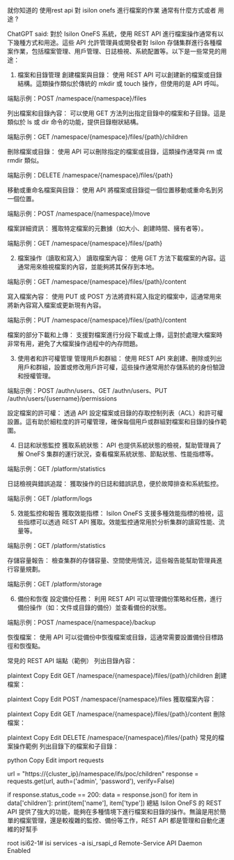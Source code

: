 就你知道的 使用rest api 對 isilon onefs 進行檔案的作業 通常有什麼方式或者 用途 ?


ChatGPT said:
對於 Isilon OneFS 系統，使用 REST API 進行檔案操作通常有以下幾種方式和用途。這些 API 允許管理員或開發者對 Isilon 存儲集群進行各種檔案作業，包括檔案管理、用戶管理、日誌檢視、系統配置等。以下是一些常見的用途：

1. 檔案和目錄管理
創建檔案與目錄： 使用 REST API 可以創建新的檔案或目錄結構。這類操作類似於傳統的 mkdir 或 touch 操作，但使用的是 API 呼叫。

端點示例：POST /namespace/{namespace}/files

列出檔案和目錄內容： 可以使用 GET 方法列出指定目錄中的檔案和子目錄。這是類似於 ls 或 dir 命令的功能，提供目錄樹狀結構。

端點示例：GET /namespace/{namespace}/files/{path}/children

刪除檔案或目錄： 使用 API 可以刪除指定的檔案或目錄，這類操作通常與 rm 或 rmdir 類似。

端點示例：DELETE /namespace/{namespace}/files/{path}

移動或重命名檔案與目錄： 使用 API 將檔案或目錄從一個位置移動或重命名到另一個位置。

端點示例：POST /namespace/{namespace}/move

檔案詳細資訊： 獲取特定檔案的元數據（如大小、創建時間、擁有者等）。

端點示例：GET /namespace/{namespace}/files/{path}

2. 檔案操作（讀取和寫入）
讀取檔案內容： 使用 GET 方法下載檔案的內容。這通常用來檢視檔案的內容，並能夠將其保存到本地。

端點示例：GET /namespace/{namespace}/files/{path}/content

寫入檔案內容： 使用 PUT 或 POST 方法將資料寫入指定的檔案中，這通常用來將新內容寫入檔案或更新現有內容。

端點示例：PUT /namespace/{namespace}/files/{path}/content

檔案的部分下載和上傳： 支援對檔案進行分段下載或上傳，這對於處理大檔案時非常有用，避免了大檔案操作過程中的內存問題。

3. 使用者和許可權管理
管理用戶和群組： 使用 REST API 來創建、刪除或列出用戶和群組，設置或修改用戶許可權，這些操作通常用於存儲系統的身份驗證和授權管理。

端點示例：POST /authn/users、GET /authn/users、PUT /authn/users/{username}/permissions

設定檔案的許可權： 透過 API 設定檔案或目錄的存取控制列表（ACL）和許可權設置。這有助於細粒度的許可權管理，確保每個用戶或群組對檔案和目錄的操作範圍。

4. 日誌和狀態監控
獲取系統狀態： API 也提供系統狀態的檢視，幫助管理員了解 OneFS 集群的運行狀況，查看檔案系統狀態、節點狀態、性能指標等。

端點示例：GET /platform/statistics

日誌檢視與錯誤追蹤： 獲取操作的日誌和錯誤訊息，便於故障排查和系統監控。

端點示例：GET /platform/logs

5. 效能監控和報告
獲取效能指標： Isilon OneFS 支援多種效能指標的檢視，這些指標可以透過 REST API 獲取。效能監控通常用於分析集群的讀寫性能、流量等。

端點示例：GET /platform/statistics

存儲容量報告： 檢查集群的存儲容量、空間使用情況，這些報告能幫助管理員進行容量規劃。

端點示例：GET /platform/storage

6. 備份和恢復
設定備份任務： 利用 REST API 可以管理備份策略和任務，進行備份操作（如：文件或目錄的備份）並查看備份的狀態。

端點示例：POST /namespace/{namespace}/backup

恢復檔案： 使用 API 可以從備份中恢復檔案或目錄，這通常需要設置備份目標路徑和恢復點。

常見的 REST API 端點（範例）
列出目錄內容：

plaintext
Copy
Edit
GET /namespace/{namespace}/files/{path}/children
創建檔案：

plaintext
Copy
Edit
POST /namespace/{namespace}/files
獲取檔案內容：

plaintext
Copy
Edit
GET /namespace/{namespace}/files/{path}/content
刪除檔案：

plaintext
Copy
Edit
DELETE /namespace/{namespace}/files/{path}
常見的檔案操作範例
列出目錄下的檔案和子目錄：

python
Copy
Edit
import requests

url = "https://{cluster_ip}/namespace/ifs/poc/children"
response = requests.get(url, auth=('admin', 'password'), verify=False)

if response.status_code == 200:
    data = response.json()
    for item in data['children']:
        print(item['name'], item['type'])
總結
Isilon OneFS 的 REST API 提供了強大的功能，能夠在多種情境下進行檔案和目錄的操作。無論是用於簡單的檔案管理，還是較複雜的監控、備份等工作，REST API 都是管理和自動化運維的好幫手




root
isi62-1# isi services -a
isi_rsapi_d          Remote-Service API Daemon                Enabled
